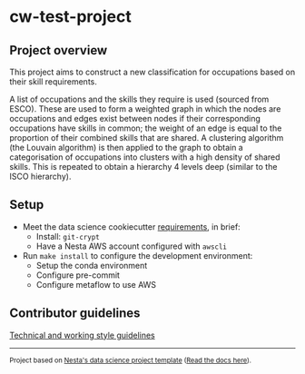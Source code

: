 # cw-test-project

## Project overview

This project aims to construct a new classification for occupations based on their skill requirements.

A list of occupations and the skills they require is used (sourced from ESCO). These are used to form a weighted graph in which the nodes are occupations and edges exist between nodes if their corresponding occupations have skills in common; the weight of an edge is equal to the proportion of their combined skills that are shared. A clustering algorithm (the Louvain algorithm) is then applied to the graph to obtain a categorisation of occupations into clusters with a high density of shared skills. This is repeated to obtain a hierarchy 4 levels deep (similar to the ISCO hierarchy).

## Setup

- Meet the data science cookiecutter [requirements](http://nestauk.github.io/ds-cookiecutter), in brief:
  - Install: `git-crypt`
  - Have a Nesta AWS account configured with `awscli`
- Run `make install` to configure the development environment:
  - Setup the conda environment
  - Configure pre-commit
  - Configure metaflow to use AWS

## Contributor guidelines

[Technical and working style guidelines](https://github.com/nestauk/ds-cookiecutter/blob/master/GUIDELINES.md)

---

<small><p>Project based on <a target="_blank" href="https://github.com/nestauk/ds-cookiecutter">Nesta's data science project template</a>
(<a href="http://nestauk.github.io/ds-cookiecutter">Read the docs here</a>).
</small>
